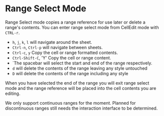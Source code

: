 # Range Select Mode

Range Select mode copies a range reference for use later or delete a range's contents. You can enter range
select mode from CellEdit mode with `CTRL-r`.

* `h`, `j`, `k`, `l` will navigate around the sheet.
* `Ctrl-n`, `Ctrl-p` will navigate between sheets.
* `Ctrl-c`, `y` Copy the cell or range formatted contents.
* `Ctrl-Shift-C`, 'Y' Copy the cell or range content.
* `The spacebar will select the start and end of the range respectively.
* `d` will delete the contents of the range leaving any style untouched
* `D` will delete the contents of the range including any style

When you have selected the end of the range you will exit range select mode and
the range reference will be placed into the cell contents you are editing.

<aside>We only support continuous ranges for the moment. Planned for
discontinuous ranges still needs the interaction interface to be
determined.</aside>
